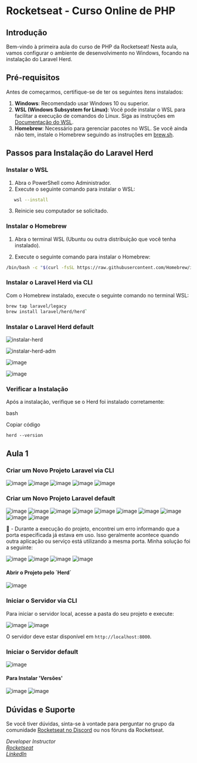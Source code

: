 # Rocketseat - Curso Online de PHP

## Introdução

Bem-vindo à primeira aula do curso de PHP da Rocketseat! Nesta aula, vamos configurar o ambiente de desenvolvimento no Windows, focando na instalação do Laravel Herd.

## Pré-requisitos

Antes de começarmos, certifique-se de ter os seguintes itens instalados:

1. **Windows**: Recomendado usar Windows 10 ou superior.
2. **WSL (Windows Subsystem for Linux)**: Você pode instalar o WSL para facilitar a execução de comandos do Linux. Siga as instruções em [Documentação do WSL](https://docs.microsoft.com/pt-br/windows/wsl/install).
3. **Homebrew**: Necessário para gerenciar pacotes no WSL. Se você ainda não tem, instale o Homebrew seguindo as instruções em [brew.sh](https://brew.sh/).

## Passos para Instalação do Laravel Herd

### Instalar o WSL

1. Abra o PowerShell como Administrador.
2. Execute o seguinte comando para instalar o WSL:

```bash
   wsl --install
```

3.  Reinicie seu computador se solicitado.

### Instalar o Homebrew

1.  Abra o terminal WSL (Ubuntu ou outra distribuição que você tenha instalado).
    
2.  Execute o seguinte comando para instalar o Homebrew:
    
```bash
/bin/bash -c "$(curl -fsSL https://raw.githubusercontent.com/Homebrew/install/HEAD/install.sh)"
```    

### Instalar o Laravel Herd via CLI

Com o Homebrew instalado, execute o seguinte comando no terminal WSL:

```bash
brew tap laravel/legacy
brew install laravel/herd/herd` 
```

### Instalar o Laravel Herd default

![instalar-herd](https://github.com/user-attachments/assets/6b9025b8-8f0d-4799-94c3-8ff87cf959bb)

![instalar-herd-adm](https://github.com/user-attachments/assets/9ca3db40-f27b-4f6e-b17b-c4d2f6145956)

![image](https://github.com/user-attachments/assets/57066cf3-d934-4a03-bbf2-e4b1b4d7a5d3)

![image](https://github.com/user-attachments/assets/4d642b82-5c2b-440a-b9d8-bf7f437fbdee)

### Verificar a Instalação

Após a instalação, verifique se o Herd foi instalado corretamente:

bash

Copiar código

`herd --version` 

## Aula 1

### Criar um Novo Projeto Laravel via CLI

![image](https://github.com/user-attachments/assets/20fffad0-3b41-442d-ac17-f005abc1ed0c)
![image](https://github.com/user-attachments/assets/0f952be9-881c-4833-8632-d44a81c36da5)
![image](https://github.com/user-attachments/assets/749ce8c2-c190-486f-9a35-bfc95794092e)
![image](https://github.com/user-attachments/assets/8ef61af1-f155-4a13-bf0c-b3b58adc0634)
![image](https://github.com/user-attachments/assets/b5515019-3e93-49a0-aa8c-16a06612527a)

### Criar um Novo Projeto Laravel default

![image](https://github.com/user-attachments/assets/fb9e8fca-0276-46ac-b4a4-5a8b86b57a04)
![image](https://github.com/user-attachments/assets/f564daa6-2f2f-4a55-9615-cdb0bd54bfd3)
![image](https://github.com/user-attachments/assets/f4586410-ec2a-47c9-bfce-3f799524ea14)
![image](https://github.com/user-attachments/assets/f3545cc3-4400-4018-930f-1e7a25864e10)
![image](https://github.com/user-attachments/assets/014922dc-6f0e-402a-878d-102318f9210f)
![image](https://github.com/user-attachments/assets/2a749956-aa95-4806-821d-853d5fb77ffc)
![image](https://github.com/user-attachments/assets/2d1bbe51-0edd-4db1-b6bc-58106a55c9f5)
![image](https://github.com/user-attachments/assets/92806f02-35ad-4889-b600-1190310f6e8d)
![image](https://github.com/user-attachments/assets/be96ae8a-db74-4ea5-b504-bddf7f2c9825)
![image](https://github.com/user-attachments/assets/25d1b215-9f32-41f9-8a19-162afb5fa39d)

👀 - Durante a execução do projeto, encontrei um erro informando que a porta especificada já estava em uso. Isso geralmente acontece quando outra aplicação ou serviço está utilizando a mesma porta. Minha solução foi a seguinte:

![image](https://github.com/user-attachments/assets/da6a7fb6-6167-4ae7-a143-1f02b5f8ab11)
![image](https://github.com/user-attachments/assets/66cd3afb-7323-4b48-b4ad-e5e67ef3cee4)
![image](https://github.com/user-attachments/assets/6a8645d3-0900-40f8-ad34-a4dcd210c730)
![image](https://github.com/user-attachments/assets/5f4ccc09-de43-4c51-aab0-6e1ff01e2fc8)

#### Abrir o Projeto pelo ´Herd´

![image](https://github.com/user-attachments/assets/8e1d34d0-9d42-47ee-baca-3c9dfee0c05e)

### Iniciar o Servidor via CLI

Para iniciar o servidor local, acesse a pasta do seu projeto e execute:

![image](https://github.com/user-attachments/assets/e0a645e0-fae2-49ee-9738-8f270d0cca23)
![image](https://github.com/user-attachments/assets/3fad61eb-d26d-4afb-b067-c7aba5106ed0)

O servidor deve estar disponível em `http://localhost:8000`.

### Iniciar o Servidor default

![image](https://github.com/user-attachments/assets/6ddf2ae3-a6ae-4a67-a7fa-9bcf21d1bf53)

#### Para Instalar 'Versões'

![image](https://github.com/user-attachments/assets/e009c2c4-11e6-4aa0-be09-c523e16768bc)
![image](https://github.com/user-attachments/assets/5869e756-73f7-4ed5-92af-436bd320a5dd)

## Dúvidas e Suporte

Se você tiver dúvidas, sinta-se à vontade para perguntar no grupo da comunidade [Rocketseat no Discord](https://discord.com/channels/327861810768117763/1292817017044340766) ou nos fóruns da Rocketseat.

*Developer Instructor*  
*[Rocketseat](https://app.rocketseat.com.br/?type=ALL)*    
*[LinkedIn](https://www.linkedin.com/in/daniloopinheiro/)*
